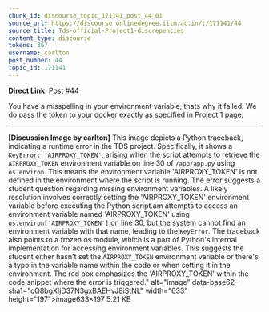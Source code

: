 ```yaml
---
chunk_id: discourse_topic_171141_post_44_01
source_url: https://discourse.onlinedegree.iitm.ac.in/t/171141/44
source_title: Tds-official-Project1-discrepencies
content_type: discourse
tokens: 367
username: carlton
post_number: 44
topic_id: 171141
---
```


**Direct Link**: [Post #44](https://discourse.onlinedegree.iitm.ac.in/t/171141/44)

You have a misspelling in your environment variable, thats why it failed. We do pass the token to your docker exactly as specified in Project 1 page.

---

**[Discussion Image by carlton]** This image depicts a Python traceback, indicating a runtime error in the TDS project. Specifically, it shows a `KeyError: 'AIRPROXY_TOKEN'`, arising when the script attempts to retrieve the `AIRPROXY_TOKEN` environment variable on line 30 of `/app/app.py` using `os.environ`. This means the environment variable 'AIRPROXY_TOKEN' is not defined in the environment where the script is running. The error suggests a student question regarding missing environment variables. A likely resolution involves correctly setting the 'AIRPROXY_TOKEN' environment variable before executing the Python script.am attempts to access an environment variable named 'AIRPROXY_TOKEN' using `os.environ['AIRPROXY_TOKEN']` on line 30, but the system cannot find an environment variable with that name, leading to the `KeyError`. The traceback also points to a frozen os module, which is a part of Python's internal implementation for accessing environment variables. This suggests the student either hasn't set the `AIRPROXY_TOKEN` environment variable or there's a typo in the variable name within the code or when setting it in the environment. The red box emphasizes the 'AIRPROXY_TOKEN' within the code snippet where the error is triggered." alt="image" data-base62-sha1="cQ8bgXIjD37N3gxBAEHvJ8iStNL" width="633" height="197">image633×197 5.21 KB
